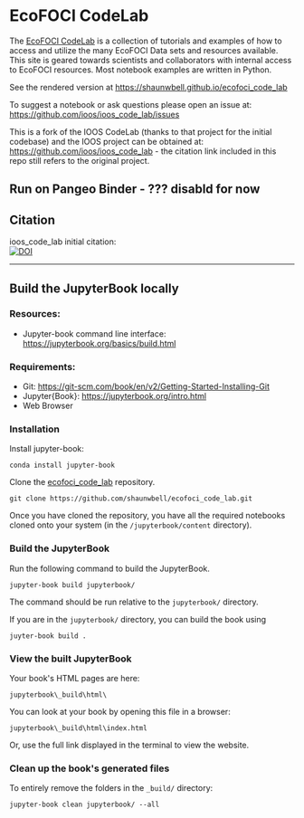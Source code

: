 # EcoFOCI CodeLab

The [EcoFOCI CodeLab](https://shaunwbell.github.io/ioos_code_lab) is a collection of tutorials and examples of how to access and
utilize the many EcoFOCI Data sets and resources available. This site is geared towards scientists and collaborators with internal access to EcoFOCI resources. Most notebook examples are written in Python.

See the rendered version at https://shaunwbell.github.io/ecofoci_code_lab

To suggest a notebook or ask questions please open an issue at: https://github.com/ioos/ioos_code_lab/issues

This is a fork of the IOOS CodeLab (thanks to that project for the initial codebase) and the IOOS project can be obtained at: https://github.com/ioos/ioos_code_lab - the citation link included in this repo still refers to the original project.

## Run on Pangeo Binder - ??? disabld for now

## Citation

ioos_code_lab initial citation:  
[![DOI](https://zenodo.org/badge/399546690.svg)](https://zenodo.org/badge/latestdoi/399546690)

---

## Build the JupyterBook locally

### Resources:

- Jupyter-book command line interface: https://jupyterbook.org/basics/build.html

### Requirements:

- Git: https://git-scm.com/book/en/v2/Getting-Started-Installing-Git
- Jupyter{Book}: https://jupyterbook.org/intro.html
- Web Browser

### Installation

Install jupyter-book:

```
conda install jupyter-book
```

Clone the [ecofoci_code_lab](https://github.com/shaunwbell/ecofoci_code_lab) repository.

```
git clone https://github.com/shaunwbell/ecofoci_code_lab.git
```

Once you have cloned the repository, you have all the required notebooks cloned onto your system
(in the `/jupyterbook/content` directory).

### Build the JupyterBook

Run the following command to build the JupyterBook.

```
jupyter-book build jupyterbook/
```

The command should be run relative to the `jupyterbook/` directory.

If you are in the `jupyterbook/` directory, you can build the book using

```
juyter-book build .
```

### View the built JupyterBook

Your book's HTML pages are here:

```
jupyterbook\_build\html\
```

You can look at your book by opening this file in a browser:

```
jupyterbook\_build\html\index.html
```

Or, use the full link displayed in the terminal to view the website.

### Clean up the book's generated files

To entirely remove the folders in the `_build/` directory:

```
jupyter-book clean jupyterbook/ --all
```
